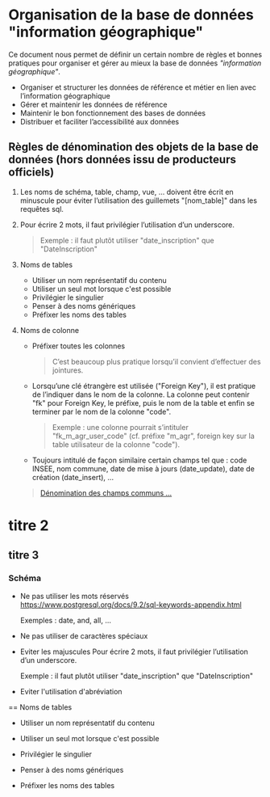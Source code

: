 Organisation de la base de données "information géographique"
====

Ce document nous permet de définir un certain nombre de règles et bonnes pratiques pour organiser et gérer au mieux la base de données *"information géographique"*.

* Organiser et structurer les données de référence et métier en lien avec l’information géographique
* Gérer et maintenir les données de référence
* Maintenir le bon fonctionnement des bases de données
* Distribuer et faciliter l’accessibilité aux données


Règles de dénomination des objets de la base de données (hors données issu de producteurs officiels)
----
	
1. Les noms de schéma, table, champ, vue, ... doivent être écrit en minuscule pour éviter l’utilisation des guillemets "[nom_table]" dans les requêtes sql.

2. Pour écrire 2 mots, il faut privilégier l’utilisation d’un underscore. 
    >Exemple : il faut plutôt utiliser "date_inscription" que "DateInscription"

3. Noms de tables
    * Utiliser un nom représentatif du contenu
    * Utiliser un seul mot lorsque c'est possible
    * Privilégier le singulier
    * Penser à des noms génériques
    * Préfixer les noms des tables

4. Noms de colonne
    * Préfixer toutes les colonnes
        >C’est beaucoup plus pratique lorsqu’il convient d’effectuer des jointures.

    * Lorsqu’une clé étrangère est utilisée ("Foreign Key"), il est pratique de l’indiquer dans le nom de la colonne. 
        La colonne peut contenir "fk" pour Foreign Key, le préfixe,  puis le nom de la table et enfin se terminer par le nom de la colonne "code". 
        >Exemple : une colonne pourrait s’intituler "fk_m_agr_user_code" (cf. préfixe "m_agr", foreign key sur la table utilisateur de la colonne "code").

    * Toujours intitulé de façon similaire certain champs tel que : code INSEE, nom commune, date de mise à jours (date_update), date de création (date_insert), ...

    >[Dénomination des champs communs ...](nom_champ.md)
    




titre 2 
====

titre 3
-----

### Schéma

* Ne pas utiliser les mots réservés
    https://www.postgresql.org/docs/9.2/sql-keywords-appendix.html
    
    Exemples : date, and, all, ...

* Ne pas utiliser de caractères spéciaux

* Eviter les majuscules
    Pour écrire 2 mots, il faut privilégier l’utilisation d’un underscore. 
    
    Exemple : il faut plutôt utiliser "date_inscription" que "DateInscription"
    
* Eviter l'utilisation d'abréviation 


== Noms de tables

* Utiliser un nom représentatif du contenu

* Utiliser un seul mot lorsque c'est possible

* Privilégier le singulier

* Penser à des noms génériques

* Préfixer les noms des tables

